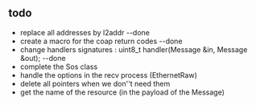 ## todo

* replace all addresses by l2addr --done
* create a macro for the coap return codes --done
* change handlers signatures : uint8_t handler(Message &in, Message &out); --done
* complete the Sos class
* handle the options in the recv process (EthernetRaw)
* delete all pointers when we don''t need them
* get the name of the resource (in the payload of the Message)
